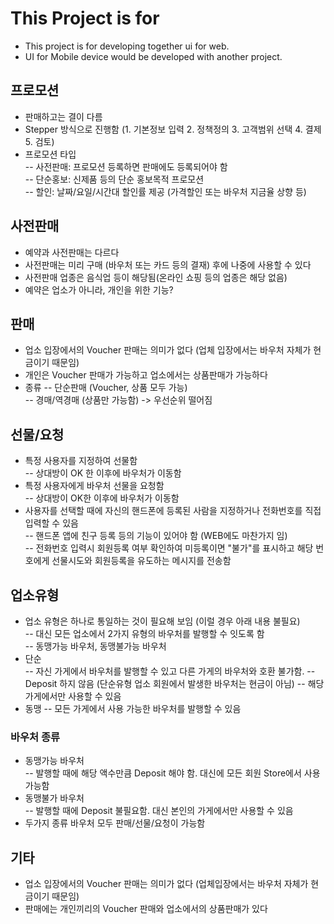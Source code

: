 # This Project is for  

- This project is for developing together ui for web.
- UI for Mobile device would be developed with another project.

## 프로모션  

- 판매하고는 결이 다름  
- Stepper 방식으로 진행함 (1. 기본정보 입력 2. 정책정의 3. 고객범위 선택 4. 결제  5. 검토)
- 프로모션 타입  
-- 사전판매: 프로모션 등록하면 판매에도 등록되어야 함  
-- 단순홍보: 신제품 등의 단순 홍보목적 프로모션  
-- 할인: 날짜/요일/시간대 할인률 제공 (가격할인 또는 바우처 지금율 상향 등)  

## 사전판매  

- 예약과 사전판매는 다르다  
- 사전판매는 미리 구매 (바우처 또는 카드 등의 결재) 후에 나중에 사용할 수 있다  
- 사전판매 업종은 음식업 등이 해당됨(온라인 쇼핑 등의 업종은 해당 없음)  
- 예약은 업소가 아니라, 개인을 위한 기능?  

## 판매  

- 업소 입장에서의 Voucher 판매는 의미가 없다 (업체 입장에서는 바우처 자체가 현금이기 때문임)  
- 개인은 Voucher 판매가 가능하고 업소에서는 상품판매가 가능하다  
- 종류 
-- 단순판매 (Voucher, 상품 모두 가능)  
-- 경매/역경매 (상품만 가능함)  -> 우선순위 떨어짐  

## 선물/요청

- 특정 사용자를 지정하여 선물함  
-- 상대방이 OK 한 이후에 바우처가 이동함  
- 특정 사용자에게 바우처 선물을 요청함  
-- 상대방이 OK한 이후에 바우처가 이동함  
- 사용자를 선택할 때에 자신의 핸드폰에 등록된 사람을 지정하거나 전화번호를 직접 입력할 수 있음  
-- 핸드폰 앱에 친구 등록 등의 기능이 있어야 함 (WEB에도 마찬가지 임)  
-- 전화번호 입력시 회원등록 여부 확인하여 미등록이면 "불가"를 표시하고 해당 번호에게 선물시도와 회원등록을 유도하는 메시지를 전송함  


## 업소유형

- 업소 유형은 하나로 통일하는 것이 필요해 보임 (이럴 경우 아래 내용 불필요)  
-- 대신 모든 업소에서 2가지 유형의 바우처를 발행할 수 잇도록 함  
-- 동맹가능 바우처, 동맹불가능 바우처  
- 단순  
-- 자신 가게에서 바우처를 발행할 수 있고 다른 가게의 바우처와 호환 불가함. 
-- Deposit 하지 않음 (단순유형 업소 회원에서 발생한 바우처는 현금이 아님)
-- 해당 가게에서만 사용할 수 있음  
- 동맹
-- 모든 가게에서 사용 가능한 바우처를 발행할 수 있음

### 바우처 종류

- 동맹가능 바우처  
-- 발행할 때에 해당 액수만큼 Deposit 해야 함. 대신에 모든 회원 Store에서 사용 가능함  
- 동맹불가 바우처  
-- 발행할 때에 Deposit 불필요함. 대신 본인의 가게에서만 사용할 수 있음  
- 두가지 종류 바우처 모두 판매/선물/요청이 가능함  
  
## 기타

- 업소 입장에서의 Voucher 판매는 의미가 없다 (업체입장에서는 바우처 자체가 현금이기 때문임)
- 판매에는 개인끼리의 Voucher 판매와 업소에서의 상품판매가 있다  
